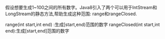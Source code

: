 假设想要生成1~100之间的所有数字。Java8引入了两个可以用于IntStream和LongStream的静态方法,帮助生成这种范围:
range和rangeClosed.

range(int start,int end) :生成[start,end)范围的数字
rangeClosed(int start,int end):生成[start,end]范围的数字

